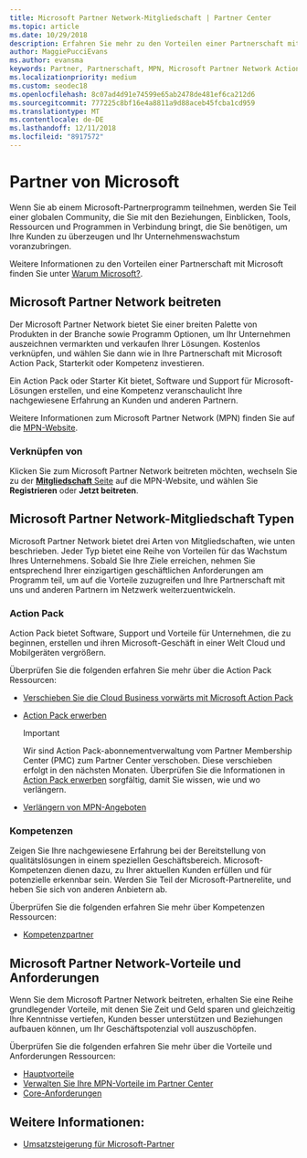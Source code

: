 ```yaml
---
title: Microsoft Partner Network-Mitgliedschaft | Partner Center
ms.topic: article
ms.date: 10/29/2018
description: Erfahren Sie mehr zu den Vorteilen einer Partnerschaft mit Microsoft. Der Microsoft Partner Network bietet Sie einer breiten Palette von Produkten in der Branche sowie Programm Optionen, um Ihr Unternehmen auszeichnen vermarkten und verkaufen Ihrer Lösungen.
author: MaggiePucciEvans
ms.author: evansma
keywords: Partner, Partnerschaft, MPN, Microsoft Partner Network Action Pack, MAPS, Aktion Pack-Abonnement, Vorteile, MPN-Vorteile, Mitgliedschaft, Silver, Gold, Kompetenzen
ms.localizationpriority: medium
ms.custom: seodec18
ms.openlocfilehash: 8c07ad4d91e74599e65ab2478de481ef6ca212d6
ms.sourcegitcommit: 777225c8bf16e4a8811a9d88aceb45fcba1cd959
ms.translationtype: MT
ms.contentlocale: de-DE
ms.lasthandoff: 12/11/2018
ms.locfileid: "8917572"
---
```

# <a name="partner-with-microsoft"></a>Partner von Microsoft

Wenn Sie ab einem Microsoft-Partnerprogramm teilnehmen, werden Sie Teil einer globalen Community, die Sie mit den Beziehungen, Einblicken, Tools, Ressourcen und Programmen in Verbindung bringt, die Sie benötigen, um Ihre Kunden zu überzeugen und Ihr Unternehmenswachstum voranzubringen.

Weitere Informationen zu den Vorteilen einer Partnerschaft mit Microsoft finden Sie unter [Warum Microsoft?](https://partner.microsoft.com/business-opportunities/why-microsoft). 

## <a name="join-the-microsoft-partner-network"></a>Microsoft Partner Network beitreten

<!-- 12/5/18 The content below was copied and pasted directly from the Membership page of the MPN site (https://partner.microsoft.com/en-us/membership)-->

Der Microsoft Partner Network bietet Sie einer breiten Palette von Produkten in der Branche sowie Programm Optionen, um Ihr Unternehmen auszeichnen vermarkten und verkaufen Ihrer Lösungen. Kostenlos verknüpfen, und wählen Sie dann wie in Ihre Partnerschaft mit Microsoft Action Pack, Starterkit oder Kompetenz investieren.

Ein Action Pack oder Starter Kit bietet, Software und Support für Microsoft-Lösungen erstellen, und eine Kompetenz veranschaulicht Ihre nachgewiesene Erfahrung an Kunden und anderen Partnern.

Weitere Informationen zum Microsoft Partner Network (MPN) finden Sie auf die [MPN-Website](https://partner.microsoft.com/commercial).

### <a name="how-to-join"></a>Verknüpfen von

Klicken Sie zum Microsoft Partner Network beitreten möchten, wechseln Sie zu der [ **Mitgliedschaft** Seite](https://partner.microsoft.com/membership) auf die MPN-Website, und wählen Sie **Registrieren** oder **Jetzt beitreten**.

## <a name="microsoft-partner-network-membership-types"></a>Microsoft Partner Network-Mitgliedschaft Typen

<!-- 12/5/18 The content below was copied and pasted directly from the Membership pages of the MPN site (https://partner.microsoft.com/en-us/membership)-->

Microsoft Partner Network bietet drei Arten von Mitgliedschaften, wie unten beschrieben. Jeder Typ bietet eine Reihe von Vorteilen für das Wachstum Ihres Unternehmens. Sobald Sie Ihre Ziele erreichen, nehmen Sie entsprechend Ihrer einzigartigen geschäftlichen Anforderungen am Programm teil, um auf die Vorteile zuzugreifen und Ihre Partnerschaft mit uns und anderen Partnern im Netzwerk weiterzuentwickeln.

### <a name="action-pack"></a>Action Pack

Action Pack bietet Software, Support und Vorteile für Unternehmen, die zu beginnen, erstellen und ihren Microsoft-Geschäft in einer Welt Cloud und Mobilgeräten vergrößern. 

Überprüfen Sie die folgenden erfahren Sie mehr über die Action Pack Ressourcen:

- [Verschieben Sie die Cloud Business vorwärts mit Microsoft Action Pack](https://partner.microsoft.com/membership/action-pack)
- [Action Pack erwerben](mpn-get-action-pack.md)
  
    >[!IMPORTANT]
    >Wir sind Action Pack-abonnementverwaltung vom Partner Membership Center (PMC) zum Partner Center verschoben. Diese verschieben erfolgt in den nächsten Monaten. Überprüfen Sie die Informationen in [Action Pack erwerben](mpn-get-action-pack.md) sorgfältig, damit Sie wissen, wie und wo verlängern.  

- [Verlängern von MPN-Angeboten](renew-mpn-offers.md)

### <a name="competencies"></a>Kompetenzen

Zeigen Sie Ihre nachgewiesene Erfahrung bei der Bereitstellung von qualitätslösungen in einem speziellen Geschäftsbereich. Microsoft-Kompetenzen dienen dazu, zu Ihrer aktuellen Kunden erfüllen und für potenzielle erkennbar sein. Werden Sie Teil der Microsoft-Partnerelite, und heben Sie sich von anderen Anbietern ab.

Überprüfen Sie die folgenden erfahren Sie mehr über Kompetenzen Ressourcen:

- [Kompetenzpartner](https://partner.microsoft.com/membership/competencies)

## <a name="microsoft-partner-network-benefits-and-requirements"></a>Microsoft Partner Network-Vorteile und Anforderungen

Wenn Sie dem Microsoft Partner Network beitreten, erhalten Sie eine Reihe grundlegender Vorteile, mit denen Sie Zeit und Geld sparen und gleichzeitig Ihre Kenntnisse vertiefen, Kunden besser unterstützen und Beziehungen aufbauen können, um Ihr Geschäftspotenzial voll auszuschöpfen.

Überprüfen Sie die folgenden erfahren Sie mehr über die Vorteile und Anforderungen Ressourcen:

- [Hauptvorteile](https://partner.microsoft.com/en-us/membership/core-benefits#simple-tab-content-1)
- [Verwalten Sie Ihre MPN-Vorteile im Partner Center](manage-your-partner-network-benefits.md)
- [Core-Anforderungen](https://partner.microsoft.com/en-us/membership/core-benefits#simple-tab-content-2)

## <a name="see-also"></a>Weitere Informationen:
- [Umsatzsteigerung für Microsoft-Partner](grow-your-business.md)
